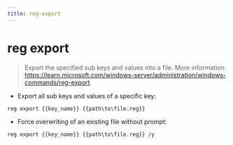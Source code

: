 ```yaml
---
title: reg-export
---
```

# reg export

> Export the specified sub keys and values into a file.
> More information: <https://learn.microsoft.com/windows-server/administration/windows-commands/reg-export>.

- Export all sub keys and values of a specific key:

`reg export {{key_name}} {{path\to\file.reg}}`

- Force overwriting of an existing file without prompt:

`reg export {{key_name}} {{path\to\file.reg}} /y`
